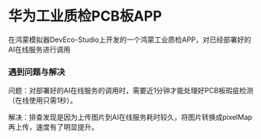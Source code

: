 # 华为工业质检PCB板APP

在鸿蒙模拟器DevEco-Studio上开发的一个鸿蒙工业质检APP，对已经部署好的AI在线服务进行调用

### 遇到问题与解决

问题：对部署好的AI在线服务的调用时，需要近1分钟才能处理好PCB板瑕疵检测（在线使用只需1秒）。

解决：排查发现是因为上传图片到AI在线服务耗时较久，将图片转换成pixelMap再上传，速度有了明显提升。
